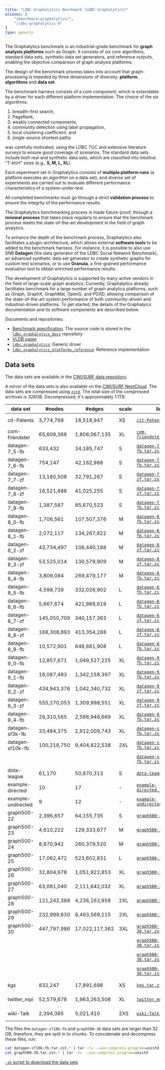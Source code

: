 ```yaml
---
title: "LDBC Graphalytics Benchmark (LDBC Graphalytics)"
aliases: [
    "/benchmark-graphalytics/",
    "/ldbc-graphalytics-0"
]
type: generic
---
```


The Graphalytics benchmark is an industrial-grade benchmark for **graph
analysis platforms** such as Giraph. It consists of six core
algorithms, standard data sets, synthetic data set generators,
and reference outputs, enabling the objective comparison of graph
analysis platforms. 

The design of the benchmark process takes into account that
graph-processing is impeded by three dimensions of
diversity: **platform**,  **algorithms** and **data set**. 

The benchmark harness consists of a core component, which is extendable
by a driver for each different platform implementation. The choice of
the six algorithms:

1.  breadth-first search,
2.  PageRank,
3.  weakly connected components,
4.  community detection using label propagation,
5.  local clustering coefficient, and
6.  single-source shortest paths

was carefully motivated, using the LDBC TUC and extensive literature
surveys to ensure good coverage of scenarios. The standard data sets
include both real and synthetic data sets, which are classified into
intuitive “T-shirt” sizes (e.g., **S, M, L, XL**).

Each experiment set in Graphalytics consists of **multiple platform
runs** (a platform executes an algorithm on a data set), and diverse set
of experiments are carried out to evaluate different performance
characteristics of a system-under-test.

All completed benchmarks must go through a strict **validation process**
to ensure the integrity of the performance results.

The Graphalytics benchmarking process is made future-proof, through a
**renewal process** that takes place regularly to ensure that the
benchmark process meets the state-of-the-art development in the field of
graph analytics.

To enhance the depth of the benchmark process, Graphalytics also
facilitates a plugin-architecture, which allows external **software
tools** to be added to the benchmark harness. For instance, it is
possible to also use SNB **Datagen** (the data generator of the LDBC
Social Network Benchmark), an advanced synthetic data set generator to
create synthetic graphs for custom test scenarios, or to use
**Granula**, a fine-grained performance evaluation tool to obtain
enriched performance results.

The development of Graphalytics is supported by many active vendors in
the field of large-scale graph analytics. Currently, Graphalytics
already facilitates benchmark for a large number of graph analytics
platforms, such as Giraph, GraphX, GraphMat, OpenG, and PGXD, allowing
comparison of the state-of-the-art system performance of both
community-driven and industrial-driven platforms. To get started, the
details of the Graphalyics documentation and its software components are
described below.

Documents and repositories:

* [Benchmark specification](https://arxiv.org/pdf/2011.15028.pdf). The source code is stored in the [`ldbc_graphalytics_docs`](https://github.com/ldbc/ldbc_graphalytics_docs) repository
* [VLDB paper](http://www.vldb.org/pvldb/vol9/p1317-iosup.pdf)
* [`ldbc_graphalytics`](https://github.com/ldbc/ldbc_graphalytics): Generic driver
* [`ldbc_graphalytics_platforms_reference`](https://github.com/ldbc/ldbc_graphalytics_platforms_reference): Reference implementation

## Data sets

The data sets are available in the [CWI/SURF data repository](https://repository.surfsara.nl/datasets/cwi/graphalytics).

A mirror of the data sets is also available on the [CWI/SURF NextCloud](https://surfdrive.surf.nl/files/index.php/s/R8XkQNhVRLu9HaF).
The data sets are compressed using [`zstd`](https://github.com/facebook/zstd). The total size of the compressed archives is 326GB. Decompressed, it's approximately 1.1TB.

| data set | #nodes | #edges | scale | link | size |
|-|-|-|-|-|-|
| cit-Patents | 3,774,768 | 16,518,947 | XS | [`cit-Patents.tar.zst`](https://surfdrive.surf.nl/files/index.php/s/mhTyNV2wk5HNAf7/download) | 119.1 MB |
| com-friendster | 65,608,366 | 1,806,067,135 | XL | [`com-friendster.tar.zst`](https://surfdrive.surf.nl/files/index.php/s/z8PSwZwBma7etRg/download) | 6.7 GB |
| datagen-7_5-fb | 633,432 | 34,185,747 | S | [`datagen-7_5-fb.tar.zst`](https://surfdrive.surf.nl/files/index.php/s/ypGcsxzrBeh2YGb/download) | 162.3 MB |
| datagen-7_6-fb | 754,147 | 42,162,988 | S | [`datagen-7_6-fb.tar.zst`](https://surfdrive.surf.nl/files/index.php/s/pxl7rDvzDQJFhfc/download) | 200.0 MB |
| datagen-7_7-zf | 13,180,508 | 32,791,267 | S | [`datagen-7_7-zf.tar.zst`](https://surfdrive.surf.nl/files/index.php/s/sstTvqgcyhWVVPn/download) | 434.5 MB |
| datagen-7_8-zf | 16,521,886 | 41,025,255 | S | [`datagen-7_8-zf.tar.zst`](https://surfdrive.surf.nl/files/index.php/s/QPSagck1SZTbIA1/download) | 544.3 MB |
| datagen-7_9-fb | 1,387,587 | 85,670,523 | S | [`datagen-7_9-fb.tar.zst`](https://surfdrive.surf.nl/files/index.php/s/btdN4uMsW20YJmV/download) | 401.2 MB |
| datagen-8_0-fb | 1,706,561 | 107,507,376 | M | [`datagen-8_0-fb.tar.zst`](https://surfdrive.surf.nl/files/index.php/s/lPIRs3QIlrACz86/download) | 502.5 MB |
| datagen-8_1-fb | 2,072,117 | 134,267,822 | M | [`datagen-8_1-fb.tar.zst`](https://surfdrive.surf.nl/files/index.php/s/RB5vU9WUtzA00Nz/download) | 625.4 MB |
| datagen-8_2-zf | 43,734,497 | 106,440,188 | M | [`datagen-8_2-zf.tar.zst`](https://surfdrive.surf.nl/files/index.php/s/BdQESW3JPg2uMJH/download) | 1.4 GB |
| datagen-8_3-zf | 53,525,014 | 130,579,909 | M | [`datagen-8_3-zf.tar.zst`](https://surfdrive.surf.nl/files/index.php/s/35KImcT5RbnZZFb/download) | 1.7 GB |
| datagen-8_4-fb | 3,809,084 | 269,479,177 | M | [`datagen-8_4-fb.tar.zst`](https://surfdrive.surf.nl/files/index.php/s/2xB1K9hVe3JSTdH/download) | 1.2 GB |
| datagen-8_5-fb | 4,599,739 | 332,026,902 | L | [`datagen-8_5-fb.tar.zst`](https://surfdrive.surf.nl/files/index.php/s/2d8wUj9HGIzime3/download) | 1.5 GB |
| datagen-8_6-fb | 5,667,674 | 421,988,619 | L | [`datagen-8_6-fb.tar.zst`](https://surfdrive.surf.nl/files/index.php/s/yyJoaazDGKmLc0k/download) | 1.9 GB |
| datagen-8_7-zf | 145,050,709 | 340,157,363 | L | [`datagen-8_7-zf.tar.zst`](https://surfdrive.surf.nl/files/index.php/s/jik4NN4CDnUDmAG/download) | 4.6 GB |
| datagen-8_8-zf | 168,308,893 | 413,354,288 | L | [`datagen-8_8-zf.tar.zst`](https://surfdrive.surf.nl/files/index.php/s/Qmi35tpKSjovS5d/download) | 5.3 GB |
| datagen-8_9-fb | 10,572,901 | 848,681,908 | L | [`datagen-8_9-fb.tar.zst`](https://surfdrive.surf.nl/files/index.php/s/A8dCtfeqNgSyAOF/download) | 3.7 GB |
| datagen-9_0-fb | 12,857,671 | 1,049,527,225 | XL | [`datagen-9_0-fb.tar.zst`](https://surfdrive.surf.nl/files/index.php/s/RFkNmmIOewT3YSd/download) | 4.6 GB |
| datagen-9_1-fb | 16,087,483 | 1,342,158,397 | XL | [`datagen-9_1-fb.tar.zst`](https://surfdrive.surf.nl/files/index.php/s/7vJ0i7Ydj67loEL/download) | 5.8 GB |
| datagen-9_2-zf | 434,943,376 | 1,042,340,732 | XL | [`datagen-9_2-zf.tar.zst`](https://surfdrive.surf.nl/files/index.php/s/cT4SZT8frlaIkLI/download) | 13.7 GB |
| datagen-9_3-zf | 555,270,053 | 1,309,998,551 | XL | [`datagen-9_3-zf.tar.zst`](https://surfdrive.surf.nl/files/index.php/s/DE67JXHTN3jxM7O/download) | 17.4 GB |
| datagen-9_4-fb | 29,310,565 | 2,588,948,669 | XL | [`datagen-9_4-fb.tar.zst`](https://surfdrive.surf.nl/files/index.php/s/epHG26pswdJG4kQ/download) | 10.9 GB |
| datagen-sf3k-fb | 33,484,375 | 2,912,009,743 | XL | [`datagen-sf3k-fb.tar.zst`](https://surfdrive.surf.nl/files/index.php/s/5l6bQq9a6GjZBRq/download) | 12.9 GB |
| datagen-sf10k-fb | 100,218,750 | 9,404,822,538 | 2XL | [`datagen-sf10k-fb.tar.zst.000`](https://surfdrive.surf.nl/files/index.php/s/mQpAeUD4HIdh88R/download) | 32.0 GB |
| | | | | [`datagen-sf10k-fb.tar.zst.001`](https://surfdrive.surf.nl/files/index.php/s/bLthhT3tQytnlM0/download) | 27.4 GB |
| dota-league | 61,170 | 50,870,313 | S | [`dota-league.tar.zst`](https://surfdrive.surf.nl/files/index.php/s/oyOewICGppmn0Jq/download) | 114.3 MB |
| example-directed | 10 | 17 | - | [`example-directed.tar.zst`](https://surfdrive.surf.nl/files/index.php/s/7hGIIZ6nzxgi0dU/download) | 1.0 KB |
| example-undirected | 9 | 12 | - | [`example-undirected.tar.zst`](https://surfdrive.surf.nl/files/index.php/s/enKFbXmUBP2rxgB/download) | 1.0 KB |
| graph500-22 | 2,396,657 | 64,155,735 | S | [`graph500-22.tar.zst`](https://surfdrive.surf.nl/files/index.php/s/0ix5lmNLsUsbx5W/download) | 202.4 MB |
| graph500-23 | 4,610,222 | 129,333,677 | M | [`graph500-23.tar.zst`](https://surfdrive.surf.nl/files/index.php/s/IIDfjd1ALbWQKhD/download) | 410.6 MB |
| graph500-24 | 8,870,942 | 260,379,520 | M | [`graph500-24.tar.zst`](https://surfdrive.surf.nl/files/index.php/s/FmhO7Xwtd2VYHb9/download) | 847.7 MB |
| graph500-25 | 17,062,472 | 523,602,831 | L | [`graph500-25.tar.zst`](https://surfdrive.surf.nl/files/index.php/s/gDwvrZLQXHr9IN7/download) | 1.7 GB |
| graph500-26 | 32,804,978 | 1,051,922,853 | XL | [`graph500-26.tar.zst`](https://surfdrive.surf.nl/files/index.php/s/GE7kIyBL0PULiRK/download) | 3.4 GB |
| graph500-27 | 63,081,040 | 2,111,642,032 | XL | [`graph500-27.tar.zst`](https://surfdrive.surf.nl/files/index.php/s/l1FRzpAZ2uIddKq/download) | 7.2 GB |
| graph500-28 | 121,242,388 | 4,236,163,958 | 2XL | [`graph500-28.tar.zst`](https://surfdrive.surf.nl/files/index.php/s/n45KOpNrWZVon04/download) | 14.5 GB |
| graph500-29 | 232,999,630 | 8,493,569,115 | 2XL | [`graph500-29.tar.zst`](https://surfdrive.surf.nl/files/index.php/s/VSXkomtgPGwZMW4/download) | 29.7 GB |
| graph500-30 | 447,797,986 | 17,022,117,362 | 3XL | [`graph500-30.tar.zst.000`](https://surfdrive.surf.nl/files/index.php/s/07HY4YvhsFp3awr/download) | 32.0 GB |
| | | | | [`graph500-30.tar.zst.001`](https://surfdrive.surf.nl/files/index.php/s/QMy60s36HBYXliD/download) | 32.0 GB |
| | | | | [`graph500-30.tar.zst.002`](https://surfdrive.surf.nl/files/index.php/s/K0SsxPKogKZu86P/download) | 32.0 GB |
| | | | | [`graph500-30.tar.zst.003`](https://surfdrive.surf.nl/files/index.php/s/E5ZgpdUyDxVMP9O/download) | 10.5 GB |
| kgs | 832,247 | 17,891,698 | XS | [`kgs.tar.zst`](https://surfdrive.surf.nl/files/index.php/s/L59W21l2jUzAOGf/download) | 65.7 MB |
| twitter_mpi | 52,579,678 | 1,963,263,508 | XL | [`twitter_mpi.tar.zst`](https://surfdrive.surf.nl/files/index.php/s/keuUstVmhPAIW3A/download) | 5.7 GB |
| wiki-Talk | 2,394,385 | 5,021,410 | 2XS | [`wiki-Talk.tar.zst`](https://surfdrive.surf.nl/files/index.php/s/c5dT1fwzXaNHT8j/download) | 34.9 MB |

The files the `datagen-sf10k-fb` and `graph500-30` data sets are larger than 32 GB, therefore, they are split in to chunks. To concatenate and decompress these files, run:

```bash
cat datagen-sf10k-fb.tar.zst.* | tar -tv --use-compress-program=unzstd
cat graph500-30.tar.zst.* | tar -tv --use-compress-program=unzstd
```

[`.sh` script to download the data sets](/scripts/download-graphalytics-data-sets.sh)

